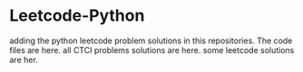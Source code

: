 # Leetcode-Python
adding the python leetcode problem solutions in this repositories. 
The code files are here.
all CTCI problems solutions are here.
some leetcode solutions are her.

























































































































































































































































































































































































































































































































































































